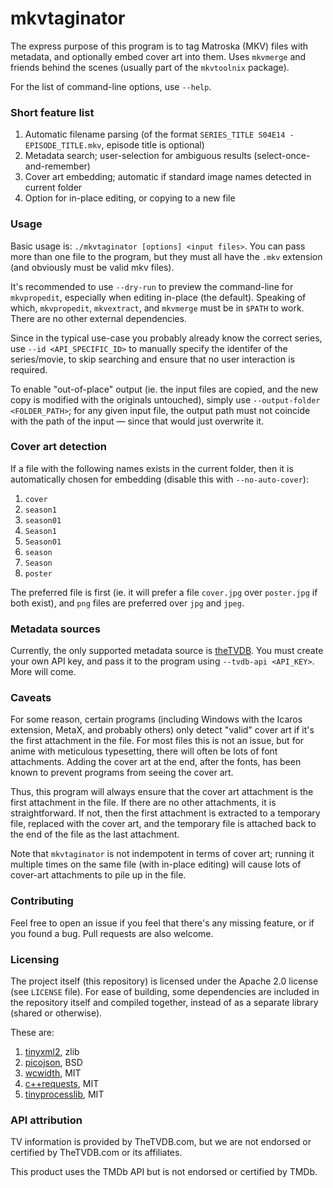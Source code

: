 # mkvtaginator

The express purpose of this program is to tag Matroska (MKV) files with metadata, and optionally embed cover art into them. Uses `mkvmerge` and friends behind the scenes (usually part of the `mkvtoolnix` package).

For the list of command-line options, use `--help`.


### Short feature list

1. Automatic filename parsing (of the format `SERIES_TITLE S04E14 - EPISODE_TITLE.mkv`, episode title is optional)
2. Metadata search; user-selection for ambiguous results (select-once-and-remember)
3. Cover art embedding; automatic if standard image names detected in current folder
4. Option for in-place editing, or copying to a new file


### Usage

Basic usage is: `./mkvtaginator [options] <input files>`. You can pass more than one file to the program, but they must all have the `.mkv`
extension (and obviously must be valid mkv files).

It's recommended to use `--dry-run` to preview the command-line for `mkvpropedit`, especially when editing in-place (the default). Speaking
of which, `mkvpropedit`, `mkvextract`, and `mkvmerge` must be in `$PATH` to work. There are no other external dependencies.

Since in the typical use-case you probably already know the correct series, use `--id <API_SPECIFIC_ID>` to manually specify the identifer
of the series/movie, to skip searching and ensure that no user interaction is required.

To enable "out-of-place" output (ie. the input files are copied, and the new copy is modified with the originals untouched), simply use
`--output-folder <FOLDER_PATH>`; for any given input file, the output path must not coincide with the path of the input &mdash; since that
would just overwrite it.


### Cover art detection

If a file with the following names exists in the current folder, then it is automatically chosen for embedding (disable this with `--no-auto-cover`):

1. `cover`
2. `season1`
3. `season01`
4. `Season1`
5. `Season01`
6. `season`
7. `Season`
8. `poster`

The preferred file is first (ie. it will prefer a file `cover.jpg` over `poster.jpg` if both exist), and `png` files are preferred over
`jpg` and `jpeg`.


### Metadata sources

Currently, the only supported metadata source is [theTVDB](https://thetvdb.com). You must create your own API key, and pass it to
the program using `--tvdb-api <API_KEY>`. More will come.


### Caveats

For some reason, certain programs (including Windows with the Icaros extension, MetaX, and probably others) only detect "valid" cover art
if it's the first attachment in the file. For most files this is not an issue, but for anime with meticulous typesetting, there will
often be lots of font attachments. Adding the cover art at the end, after the fonts, has been known to prevent programs from seeing the
cover art.

Thus, this program will always ensure that the cover art attachment is the first attachment in the file. If there are no other attachments,
it is straightforward. If not, then the first attachment is extracted to a temporary file, replaced with the cover art, and the temporary
file is attached back to the end of the file as the last attachment.

Note that `mkvtaginator` is not indempotent in terms of cover art; running it multiple times on the same file (with in-place editing) will
cause lots of cover-art attachments to pile up in the file.


### Contributing

Feel free to open an issue if you feel that there's any missing feature, or if you found a bug. Pull requests are also welcome.



### Licensing

The project itself (this repository) is licensed under the Apache 2.0 license (see `LICENSE` file). For ease of building, some dependencies
are included in the repository itself and compiled together, instead of as a separate library (shared or otherwise).

These are:

1. [tinyxml2](https://github.com/leethomason/tinyxml2), zlib
2. [picojson](https://github.com/kazuho/picojson), BSD
3. [wcwidth](https://github.com/termux/wcwidth), MIT
4. [c++requests](https://github.com/whoshuu/cpr), MIT
5. [tinyprocesslib](https://gitlab.com/eidheim/tiny-process-library), MIT



### API attribution

TV information is provided by TheTVDB.com, but we are not endorsed or certified by TheTVDB.com or its affiliates.

This product uses the TMDb API but is not endorsed or certified by TMDb.









